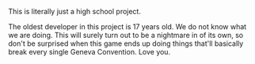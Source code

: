 This is literally just a high school project.

The oldest developer in this project is 17 years old. We do not know what we are doing. This will surely turn out to be a nightmare in of its own, so don't be surprised when this game ends up doing things that'll basically break every single Geneva Convention. Love you.

